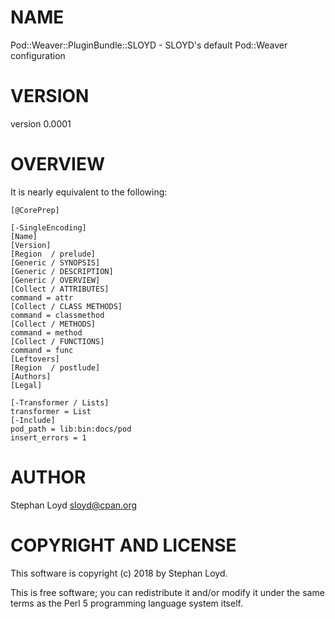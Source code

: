 # NAME

Pod::Weaver::PluginBundle::SLOYD - SLOYD's default Pod::Weaver configuration

# VERSION

version 0.0001

# OVERVIEW

It is nearly equivalent to the following:

```
[@CorePrep]

[-SingleEncoding]
[Name]
[Version]
[Region  / prelude]
[Generic / SYNOPSIS]
[Generic / DESCRIPTION]
[Generic / OVERVIEW]
[Collect / ATTRIBUTES]
command = attr
[Collect / CLASS METHODS]
command = classmethod
[Collect / METHODS]
command = method
[Collect / FUNCTIONS]
command = func
[Leftovers]
[Region  / postlude]
[Authors]
[Legal]

[-Transformer / Lists]
transformer = List
[-Include]
pod_path = lib:bin:docs/pod
insert_errors = 1
```

# AUTHOR

Stephan Loyd <sloyd@cpan.org>

# COPYRIGHT AND LICENSE

This software is copyright (c) 2018 by Stephan Loyd.

This is free software; you can redistribute it and/or modify it under
the same terms as the Perl 5 programming language system itself.
